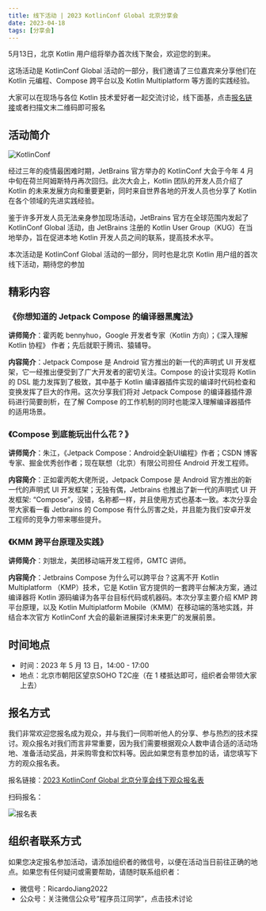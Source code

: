 ```yaml
---
title: 线下活动 | 2023 KotlinConf Global 北京分享会
date: 2023-04-18
tags: [分享会]
---
```


5月13日，北京 Kotlin 用户组将举办首次线下聚会，欢迎您的到来。

这场活动是 KotlinConf Global 活动的一部分，我们邀请了三位嘉宾来分享他们在 Kotlin 元编程、Compose 跨平台以及 Kotlin Multiplatform 等方面的实践经验。

大家可以在现场与各位 Kotlin 技术爱好者一起交流讨论，线下面基，点击[报名链接](https://shimo.im/forms/m5kv9ag7QJuPr1qX/fill)或者扫描文末二维码即可报名

## 活动简介
![KotlinConf](https://raw.gitmirror.com/RicardoJiang/resource/main/2023/november/p1.jpg)

经过三年的疫情最困难时期，JetBrains 官方举办的 KotlinConf 大会于今年 4 月中旬在荷兰阿姆斯特丹再次回归。此次大会上，Kotlin 团队的开发人员介绍了 Kotlin 的未来发展方向和重要更新，同时来自世界各地的开发人员也分享了 Kotlin 在各个领域的先进实践经验。

鉴于许多开发人员无法亲身参加现场活动，JetBrains 官方在全球范围内发起了 KotlinConf Global 活动，由 JetBrains 注册的 Kotlin User Group（KUG）在当地举办，旨在促进本地 Kotlin 开发人员之间的联系，提高技术水平。

本次活动是 KotlinConf Global 活动的一部分，同时也是北京 Kotlin 用户组的首次线下活动，期待您的参加

## 精彩内容
### 《你想知道的 Jetpack Compose 的编译器黑魔法》
**讲师简介**：霍丙乾 bennyhuo，Google 开发者专家（Kotlin 方向）；《深入理解 Kotlin 协程》 作者；先后就职于腾讯、猿辅导。

**内容简介**：Jetpack Compose 是 Android 官方推出的新一代的声明式 UI 开发框架，它一经推出便受到了广大开发者的密切关注。Compose 的设计实现将 Kotlin 的 DSL 能力发挥到了极致，其中基于 Kotlin 编译器插件实现的编译时代码检查和变换发挥了巨大的作用。这次分享我们将对 Jetpack Compose 的编译器插件源码进行简要剖析，在了解 Compose 的工作机制的同时也能深入理解编译器插件的适用场景。

### 《Compose 到底能玩出什么花？》
**讲师简介**：朱江，《Jetpack Compose：Android全新UI编程》作者；CSDN 博客专家、掘金优秀创作者；现在联想（北京）有限公司担任 Android 开发工程师。

**内容简介**：正如霍丙乾大佬所说，Jetpack Compose 是 Android 官方推出的新一代的声明式 UI 开发框架；无独有偶，Jetbrains 也推出了新一代的声明式 UI 开发框架: “Compose”，没错，名称都一样，并且使用方式也基本一致。本次分享会带大家看一看 Jetbrains 的 Compose 有什么厉害之处，并且能为我们安卓开发工程师的竞争力带来哪些提升。

### 《KMM 跨平台原理及实践》
**讲师简介**：刘银龙，美团移动端开发工程师，GMTC 讲师。

**内容简介**：Jetbrains Compose 为什么可以跨平台？这离不开 Kotlin Multiplatform （KMP）技术，它是 Kotlin 官方提供的一套跨平台解决方案，通过编译器将 Kotlin 源码编译为各平台目标代码或机器码。本次分享主要介绍 KMP 跨平台原理，以及 Kotlin Multiplatform Mobile（KMM）在移动端的落地实践，并结合本次官方 KotlinConf 大会的最新进展探讨未来更广的发展前景。

## 时间地点
- 时间：2023 年 5 月 13 日，14:00 - 17:00
- 地点：北京市朝阳区望京SOHO T2C座（在 1 楼抵达即可，组织者会带领大家上去）

## 报名方式
我们非常欢迎您报名成为观众，并与我们一同聆听他人的分享、参与热烈的技术探讨。观众报名对我们而言非常重要，因为我们需要根据观众人数申请合适的活动场地、准备活动奖品，并采购零食和饮料等。因此如果您有意参加的话，请您填写下方的观众报名表。

报名链接：[2023 KotlinConf Global 北京分享会线下观众报名表](https://shimo.im/forms/m5kv9ag7QJuPr1qX/fill)

扫码报名：

![报名表](https://raw.gitmirror.com/RicardoJiang/resource/main/2023/november/p2.jpg)

## 组织者联系方式
如果您决定报名参加活动，请添加组织者的微信号，以便在活动当日前往正确的地点。如果您有任何疑问或需要帮助，请随时联系组织者：

- 微信号：RicardoJiang2022
- 公众号：关注微信公众号“程序员江同学”，点击技术讨论